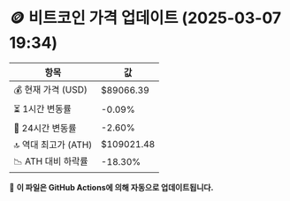 # 🪙 비트코인 가격 업데이트 (2025-03-07 19:34)

| 항목                | 값 |
|--------------------|----------------|
| 💰 현재 가격 (USD) | $89066.39 |
| ⏳ 1시간 변동률    | -0.09% |
| 📆 24시간 변동률   | -2.60% |
| 🔝 역대 최고가 (ATH) | $109021.48 |
| 📉 ATH 대비 하락률 | -18.30% |

🔄 **이 파일은 GitHub Actions에 의해 자동으로 업데이트됩니다.**
